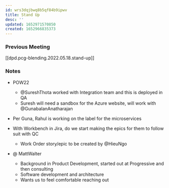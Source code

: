 ```yaml
---
id: wrs3dqjbwq8b5qf84b9ipwv
title: Stand Up
desc: ''
updated: 1652971570850
created: 1652966835373
---
```


### Previous Meeting
[[dpd.pcg-blending.2022.05.18.stand-up]]

### Notes
- POW22
  - @SureshThota worked with Integration team and this is deployed in QA
  - Suresh will need a sandbox for the Azure website, will work with @GunabalanAnatharajan
- Per Guna, Rahul is working on the label for the microservices

- With Workbench in Jira, do we start making the epics for them to follow suit with QC
  - Work Order story/epic to be created by @HieuNgo

- @ MattWalter
  - Background in Product Development, started out at Progressive and then consulting
  - Software development and architecture
  - Wants us to feel comfortable reaching out